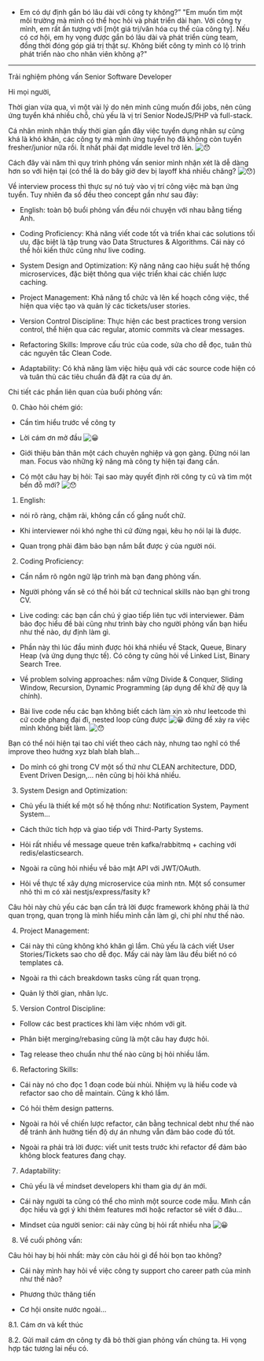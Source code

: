 - Em có dự định gắn bó lâu dài với công ty không?”
"Em muốn tìm một môi trường mà mình có thể học hỏi và phát triển dài hạn. Với công ty mình, em rất ấn tượng với [một giá trị/văn hóa cụ thể của công ty]. Nếu có cơ hội, em hy vọng được gắn bó lâu dài và phát triển cùng team, đồng thời đóng góp giá trị thật sự. Không biết công ty mình có lộ trình phát triển nào cho nhân viên không ạ?"

---
Trải nghiệm phỏng vấn Senior Software Developer

Hi mọi người,

Thời gian vừa qua, vì một vài lý do nên mình cũng muốn đổi jobs, nên cũng ứng tuyển khá nhiều chỗ, chủ yếu là vị trí Senior NodeJS/PHP và full-stack.

Cá nhân mình nhận thấy thời gian gần đây việc tuyển dụng nhân sự cũng khá là khó khăn, các công ty mà mình ứng tuyển họ đã không còn tuyển fresher/junior nữa rồi. Ít nhất phải đạt middle level trở lên. ![😯](https://static.xx.fbcdn.net/images/emoji.php/v9/t42/1/16/1f62f.png)

Cách đây vài năm thì quy trình phỏng vấn senior mình nhận xét là dễ dàng hơn so với hiện tại (có thể là do bây giờ dev bị layoff khá nhiều chăng? ![😯](https://static.xx.fbcdn.net/images/emoji.php/v9/t42/1/16/1f62f.png))

Về interview process thì thực sự nó tuỳ vào vị trí công việc mà bạn ứng tuyển. Tuy nhiên đa số đều theo concept gần như sau đây:

- English: toàn bộ buổi phỏng vấn đều nói chuyện với nhau bằng tiếng Anh.

- Coding Proficiency: Khả năng viết code tốt và triển khai các solutions tối ưu, đặc biệt là tập trung vào Data Structures & Algorithms. Cái này có thể hỏi kiến thức cũng như live coding.

- System Design and Optimization: Kỹ năng nâng cao hiệu suất hệ thống microservices, đặc biệt thông qua việc triển khai các chiến lược caching.

- Project Management: Khả năng tổ chức và lên kế hoạch công việc, thể hiện qua việc tạo và quản lý các tickets/user stories.

- Version Control Discipline: Thực hiện các best practices trong version control, thể hiện qua các regular, atomic commits và clear messages.

- Refactoring Skills: Improve cấu trúc của code, sửa cho dễ đọc, tuân thủ các nguyên tắc Clean Code.

- Adaptability: Có khả năng làm việc hiệu quả với các source code hiện có và tuân thủ các tiêu chuẩn đã đặt ra của dự án.

Chi tiết các phần liên quan của buổi phỏng vấn:

0. Chào hỏi chém gió:

- Cần tìm hiểu trước về công ty

- Lời cám ơn mở đầu ![😀](https://static.xx.fbcdn.net/images/emoji.php/v9/tce/1/16/1f600.png)

- Giới thiệu bản thân một cách chuyên nghiệp và gọn gàng. Đừng nói lan man. Focus vào những kỹ năng mà công ty hiện tại đang cần.

- Có một câu hay bị hỏi: Tại sao mày quyết định rời công ty cũ và tìm một bến đỗ mới? ![😯](https://static.xx.fbcdn.net/images/emoji.php/v9/t42/1/16/1f62f.png)

1. English:

- nói rõ ràng, chậm rãi, không cần cố gắng nuốt chữ.

- Khi interviewer nói khó nghe thì cứ đừng ngại, kêu họ nói lại là được.

- Quan trọng phải đảm bảo bạn nắm bắt được ý của người nói.

2. Coding Proficiency:

- Cần nắm rõ ngôn ngữ lập trình mà bạn đang phỏng vấn.

- Người phỏng vấn sẽ có thể hỏi bất cứ technical skills nào bạn ghi trong CV.

- Live coding: các bạn cần chú ý giao tiếp liên tục với interviewer. Đảm bảo đọc hiểu đề bài cũng như trình bày cho người phỏng vấn bạn hiểu như thế nào, dự định làm gì.

- Phần này thì lúc đầu mình được hỏi khá nhiều về Stack, Queue, Binary Heap (và ứng dụng thực tế). Có công ty cũng hỏi về Linked List, Binary Search Tree.

- Về problem solving approaches: nắm vững Divide & Conquer, Sliding Window, Recursion, Dynamic Programming (áp dụng để khử đệ quy là chính).

- Bài live code nếu các bạn không biết cách làm xịn xò như leetcode thì cứ code phang đại đi, nested loop cũng được ![😀](https://static.xx.fbcdn.net/images/emoji.php/v9/tce/1/16/1f600.png) đừng để xảy ra việc mình không biết làm. ![😯](https://static.xx.fbcdn.net/images/emoji.php/v9/t42/1/16/1f62f.png)

Bạn có thể nói hiện tại tao chỉ viết theo cách này, nhưng tao nghĩ có thể improve theo hướng xyz blah blah blah...

- Do mình có ghi trong CV một số thứ như CLEAN architecture, DDD, Event Driven Design,... nên cũng bị hỏi khá nhiều.

3. System Design and Optimization:

- Chủ yếu là thiết kế một số hệ thống như: Notification System, Payment System...

- Cách thức tích hợp và giao tiếp với Third-Party Systems.

- Hỏi rất nhiều về message queue trên kafka/rabbitmq + caching với redis/elasticsearch.

- Ngoài ra cũng hỏi nhiều về bảo mật API với JWT/OAuth.

- Hỏi về thực tế xây dựng microservice của mình ntn. Một số consumer nhỏ thì m có xài nestjs/express/fasity k?

Câu hỏi này chủ yếu các bạn cần trả lời được framework không phải là thứ quan trọng, quan trọng là mình hiểu mình cần làm gì, chi phí như thế nào.

4. Project Management:

- Cái này thì cũng không khó khăn gì lắm. Chủ yếu là cách viết User Stories/Tickets sao cho dễ đọc. Mấy cái này làm lâu đều biết nó có templates cả.

- Ngoài ra thì cách breakdown tasks cũng rất quan trọng.

- Quản lý thời gian, nhân lực.

5. Version Control Discipline:

- Follow các best practices khi làm việc nhóm với git.

- Phân biệt merging/rebasing cũng là một câu hay được hỏi.

- Tag release theo chuẩn như thế nào cũng bị hỏi nhiều lắm.

6. Refactoring Skills:

- Cái này nó cho đọc 1 đoạn code bùi nhùi. Nhiệm vụ là hiểu code và refactor sao cho dễ maintain. Cũng k khó lắm.

- Có hỏi thêm design patterns.

- Ngoài ra hỏi về chiến lược refactor, cân bằng technical debt như thế nào để tránh ảnh hưởng tiến độ dự án nhưng vẫn đảm bảo code đủ tốt.

- Ngoài ra phải trả lời được: viết unit tests trước khi refactor để đảm bảo không block features đang chạy.

7. Adaptability:

- Chủ yếu là về mindset developers khi tham gia dự án mới.

- Cái này người ta cũng có thể cho mình một source code mẫu. Mình cần đọc hiểu và gợi ý khi thêm features mới hoặc refactor sẽ viết ở đâu...

- Mindset của người senior: cái này cũng bị hỏi rất nhiều nha ![😀](https://static.xx.fbcdn.net/images/emoji.php/v9/tce/1/16/1f600.png)

8. Về cuối phỏng vấn:

Câu hỏi hay bị hỏi nhất: mày còn câu hỏi gì để hỏi bọn tao không?

- Cái này mình hay hỏi về việc công ty support cho career path của mình như thế nào?

- Phương thức thăng tiến

- Cơ hội onsite nước ngoài...

8.1. Cám ơn và kết thúc

8.2. Gửi mail cám ơn công ty đã bỏ thời gian phỏng vấn chúng ta. Hi vọng hợp tác tương lai nếu có.